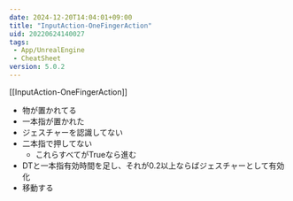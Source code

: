 ```yaml
---
date: 2024-12-20T14:04:01+09:00
title: "InputAction-OneFingerAction"
uid: 20220624140027
tags:
 - App/UnrealEngine
 - CheatSheet
version: 5.0.2
---
```


[[InputAction-OneFingerAction]]

- 物が置かれてる
- 一本指が置かれた
- ジェスチャーを認識してない
- 二本指で押してない
	- これらすべてがTrueなら進む
- DTと一本指有効時間を足し、それが0.2以上ならばジェスチャーとして有効化
- 移動する